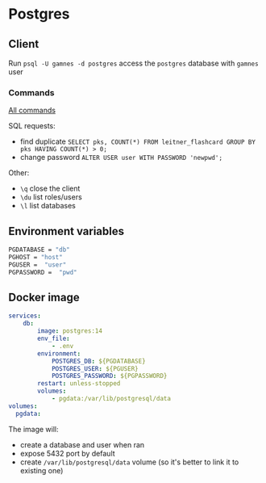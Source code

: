 # Postgres

## Client
Run `psql -U gamnes -d postgres` access the `postgres` database with `gamnes` user

### Commands

[All commands](https://www.postgresql.org/docs/current/app-psql.html)

SQL requests:

- find duplicate `SELECT pks, COUNT(*) FROM leitner_flashcard GROUP BY pks HAVING COUNT(*) > 0;`
- change password `ALTER USER user WITH PASSWORD 'newpwd';`

Other:

- `\q` close the client
- `\du` list roles/users
- `\l` list databases

## Environment variables

```sh title=".env"
PGDATABASE = "db"
PGHOST = "host"
PGUSER =  "user"
PGPASSWORD =  "pwd"
```

## Docker image

```yaml title="docker-compose.yml"
services:
    db:
        image: postgres:14
        env_file:
            - .env
        environment:
            POSTGRES_DB: ${PGDATABASE}
            POSTGRES_USER: ${PGUSER}
            POSTGRES_PASSWORD: ${PGPASSWORD}
        restart: unless-stopped
        volumes:
            - pgdata:/var/lib/postgresql/data
volumes:
  pgdata:
```

The image will:

- create a database and user when ran
- expose 5432 port by default
- create `/var/lib/postgresql/data` volume (so it's better to link it to existing one)
